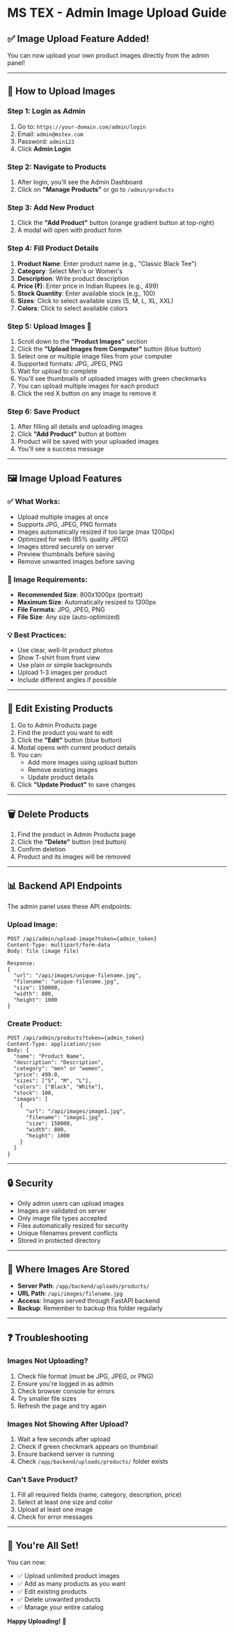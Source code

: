 # MS TEX - Admin Image Upload Guide

## ✅ Image Upload Feature Added!

You can now upload your own product images directly from the admin panel!

---

## 🎯 How to Upload Images

### Step 1: Login as Admin
1. Go to: `https://your-domain.com/admin/login`
2. Email: `admin@mstex.com`
3. Password: `admin123`
4. Click **Admin Login**

### Step 2: Navigate to Products
1. After login, you'll see the Admin Dashboard
2. Click on **"Manage Products"** or go to `/admin/products`

### Step 3: Add New Product
1. Click the **"Add Product"** button (orange gradient button at top-right)
2. A modal will open with product form

### Step 4: Fill Product Details
1. **Product Name**: Enter product name (e.g., "Classic Black Tee")
2. **Category**: Select Men's or Women's
3. **Description**: Write product description
4. **Price (₹)**: Enter price in Indian Rupees (e.g., 499)
5. **Stock Quantity**: Enter available stock (e.g., 100)
6. **Sizes**: Click to select available sizes (S, M, L, XL, XXL)
7. **Colors**: Click to select available colors

### Step 5: Upload Images 📸
1. Scroll down to the **"Product Images"** section
2. Click the **"Upload Images from Computer"** button (blue button)
3. Select one or multiple image files from your computer
4. Supported formats: JPG, JPEG, PNG
5. Wait for upload to complete
6. You'll see thumbnails of uploaded images with green checkmarks
7. You can upload multiple images for each product
8. Click the red X button on any image to remove it

### Step 6: Save Product
1. After filling all details and uploading images
2. Click **"Add Product"** button at bottom
3. Product will be saved with your uploaded images
4. You'll see a success message

---

## 🖼️ Image Upload Features

### ✅ What Works:
- Upload multiple images at once
- Supports JPG, JPEG, PNG formats
- Images automatically resized if too large (max 1200px)
- Optimized for web (85% quality JPEG)
- Images stored securely on server
- Preview thumbnails before saving
- Remove unwanted images before saving

### 📏 Image Requirements:
- **Recommended Size**: 800x1000px (portrait)
- **Maximum Size**: Automatically resized to 1200px
- **File Formats**: JPG, JPEG, PNG
- **File Size**: Any size (auto-optimized)

### 💡 Best Practices:
- Use clear, well-lit product photos
- Show T-shirt from front view
- Use plain or simple backgrounds
- Upload 1-3 images per product
- Include different angles if possible

---

## 🔄 Edit Existing Products

1. Go to Admin Products page
2. Find the product you want to edit
3. Click the **"Edit"** button (blue button)
4. Modal opens with current product details
5. You can:
   - Add more images using upload button
   - Remove existing images
   - Update product details
6. Click **"Update Product"** to save changes

---

## 🗑️ Delete Products

1. Find the product in Admin Products page
2. Click the **"Delete"** button (red button)
3. Confirm deletion
4. Product and its images will be removed

---

## 📊 Backend API Endpoints

The admin panel uses these API endpoints:

### Upload Image:
```
POST /api/admin/upload-image?token={admin_token}
Content-Type: multipart/form-data
Body: file (image file)

Response:
{
  "url": "/api/images/unique-filename.jpg",
  "filename": "unique-filename.jpg",
  "size": 150000,
  "width": 800,
  "height": 1000
}
```

### Create Product:
```
POST /api/admin/products?token={admin_token}
Content-Type: application/json
Body: {
  "name": "Product Name",
  "description": "Description",
  "category": "men" or "women",
  "price": 499.0,
  "sizes": ["S", "M", "L"],
  "colors": ["Black", "White"],
  "stock": 100,
  "images": [
    {
      "url": "/api/images/image1.jpg",
      "filename": "image1.jpg",
      "size": 150000,
      "width": 800,
      "height": 1000
    }
  ]
}
```

---

## 🔒 Security

- Only admin users can upload images
- Images are validated on server
- Only image file types accepted
- Files automatically resized for security
- Unique filenames prevent conflicts
- Stored in protected directory

---

## 📂 Where Images Are Stored

- **Server Path**: `/app/backend/uploads/products/`
- **URL Path**: `/api/images/filename.jpg`
- **Access**: Images served through FastAPI backend
- **Backup**: Remember to backup this folder regularly

---

## ❓ Troubleshooting

### Images Not Uploading?
1. Check file format (must be JPG, JPEG, or PNG)
2. Ensure you're logged in as admin
3. Check browser console for errors
4. Try smaller file sizes
5. Refresh the page and try again

### Images Not Showing After Upload?
1. Wait a few seconds after upload
2. Check if green checkmark appears on thumbnail
3. Ensure backend server is running
4. Check `/app/backend/uploads/products/` folder exists

### Can't Save Product?
1. Fill all required fields (name, category, description, price)
2. Select at least one size and color
3. Upload at least one image
4. Check for error messages

---

## 🎉 You're All Set!

You can now:
- ✅ Upload unlimited product images
- ✅ Add as many products as you want
- ✅ Edit existing products
- ✅ Delete unwanted products
- ✅ Manage your entire catalog

**Happy Uploading!** 🚀
